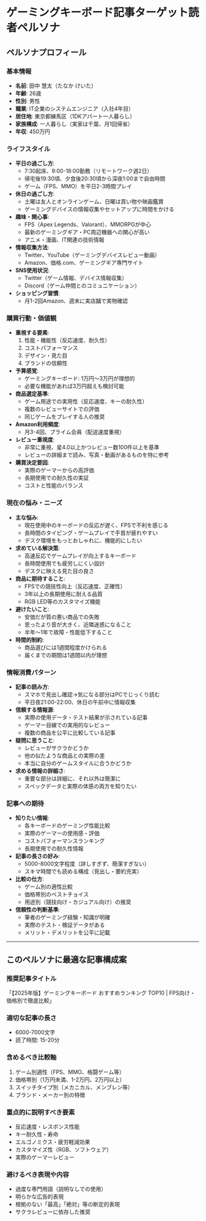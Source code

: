 # ゲーミングキーボード記事ターゲット読者ペルソナ

## ペルソナプロフィール

### 基本情報
- **名前**: 田中 慧太（たなか けいた）
- **年齢**: 26歳
- **性別**: 男性
- **職業**: IT企業のシステムエンジニア（入社4年目）
- **居住地**: 東京都練馬区（1DKアパート一人暮らし）
- **家族構成**: 一人暮らし（実家は千葉、月1回帰省）
- **年収**: 450万円

### ライフスタイル
- **平日の過ごし方**: 
  - 7:30起床、9:00-18:00勤務（リモートワーク週2日）
  - 帰宅後19:30頃、夕食後20:30頃から深夜1:00まで自由時間
  - ゲーム（FPS、MMO）を平日2-3時間プレイ
- **休日の過ごし方**: 
  - 土曜は友人とオンラインゲーム、日曜は買い物や映画鑑賞
  - ゲーミングデバイスの情報収集やセットアップに時間をかける
- **趣味・関心事**: 
  - FPS（Apex Legends、Valorant）、MMORPGが中心
  - 最新のゲーミングギア・PC周辺機器への関心が高い
  - アニメ・漫画、IT関連の技術情報
- **情報収集方法**: 
  - Twitter、YouTube（ゲーミングデバイスレビュー動画）
  - Amazon、価格.com、ゲーミングギア専門サイト
- **SNS使用状況**: 
  - Twitter（ゲーム情報、デバイス情報収集）
  - Discord（ゲーム仲間とのコミュニケーション）
- **ショッピング習慣**: 
  - 月1-2回Amazon、週末に実店舗で実物確認

### 購買行動・価値観
- **重視する要素**: 
  1. 性能・機能性（反応速度、耐久性）
  2. コストパフォーマンス
  3. デザイン・見た目
  4. ブランドの信頼性
- **予算感覚**: 
  - ゲーミングキーボード: 1万円～3万円が理想的
  - 必要な機能があれば3万円超えも検討可能
- **商品選定基準**: 
  - ゲーム用途での実用性（反応速度、キーの耐久性）
  - 複数のレビューサイトでの評価
  - 同じゲームをプレイする人の推奨
- **Amazon利用頻度**: 
  - 月3-4回、プライム会員（配送速度重視）
- **レビュー重視度**: 
  - 非常に重視、星4.0以上かつレビュー数100件以上を基準
  - レビューの詳細まで読み、写真・動画があるものを特に参考
- **購買決定要因**: 
  - 実際のゲーマーからの高評価
  - 長期使用での耐久性の実証
  - コストと性能のバランス

### 現在の悩み・ニーズ
- **主な悩み**: 
  - 現在使用中のキーボードの反応が遅く、FPSで不利を感じる
  - 長時間のタイピング・ゲームプレイで手首が疲れやすい
  - デスク環境をもっとおしゃれに、機能的にしたい
- **求めている解決策**: 
  - 高速反応でゲームプレイが向上するキーボード
  - 長時間使用でも疲労しにくい設計
  - デスクに映える見た目の良さ
- **商品に期待すること**: 
  - FPSでの競技性向上（反応速度、正確性）
  - 3年以上の長期使用に耐える品質
  - RGB LED等のカスタマイズ機能
- **避けたいこと**: 
  - 安価だが質の悪い商品での失敗
  - 思ったより音が大きく、近隣迷惑になること
  - 半年～1年で故障・性能低下すること
- **時間的制約**: 
  - 商品選びには1週間程度かけられる
  - 届くまでの期間は1週間以内が理想

### 情報消費パターン
- **記事の読み方**: 
  - スマホで見出し確認→気になる部分はPCでじっくり読む
  - 平日夜21:00-22:00、休日の午前中に情報収集
- **信頼する情報源**: 
  - 実際の使用データ・テスト結果が示されている記事
  - ゲーマー目線での実用的なレビュー
  - 複数の商品を公平に比較している記事
- **疑問に思うこと**: 
  - レビューがサクラかどうか
  - 他の似たような商品との実際の差
  - 本当に自分のゲームスタイルに合うかどうか
- **求める情報の詳細さ**: 
  - 重要な部分は詳細に、それ以外は簡潔に
  - スペックデータと実際の体感の両方を知りたい

### 記事への期待
- **知りたい情報**: 
  - 各キーボードのゲーミング性能比較
  - 実際のゲーマーの使用感・評価
  - コストパフォーマンスランキング
  - 長期使用での耐久性情報
- **記事の長さの好み**: 
  - 5000-8000文字程度（詳しすぎず、簡潔すぎない）
  - スキマ時間でも読める構成（見出し・要約充実）
- **比較の仕方**: 
  - ゲーム別の適性比較
  - 価格帯別のベストチョイス
  - 用途別（競技向け・カジュアル向け）の推奨
- **信頼性の判断基準**: 
  - 筆者のゲーミング経験・知識が明確
  - 実際のテスト・検証データがある
  - メリット・デメリットを公平に記載

---

## このペルソナに最適な記事構成案

### 推奨記事タイトル
「【2025年版】ゲーミングキーボード おすすめランキング TOP10 | FPS向け・価格別で徹底比較」

### 適切な記事の長さ
- 6000-7000文字
- 読了時間: 15-20分

### 含めるべき比較軸
1. ゲーム別適性（FPS、MMO、格闘ゲーム等）
2. 価格帯別（1万円未満、1-2万円、2万円以上）
3. スイッチタイプ別（メカニカル、メンブレン等）
4. ブランド・メーカー別の特徴

### 重点的に説明すべき要素
- 反応速度・レスポンス性能
- キー耐久性・寿命
- エルゴノミクス・疲労軽減効果
- カスタマイズ性（RGB、ソフトウェア）
- 実際のゲーマーレビュー

### 避けるべき表現や内容
- 過度な専門用語（説明なしでの使用）
- 明らかな広告的表現
- 根拠のない「最高」「絶対」等の断定的表現
- サクラレビューに依存した推奨